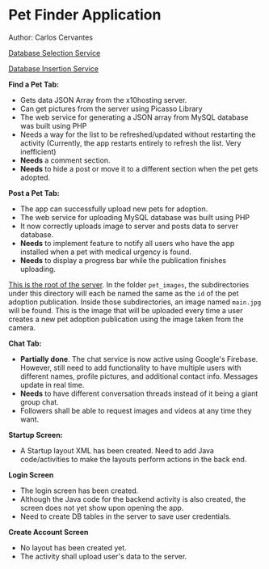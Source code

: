 # Pet Finder Application
Author: Carlos Cervantes

[Database Selection Service](http://petfinderapp.x10host.com/pettable.php)

[Database Insertion Service](http://petfinderapp.x10host.com/petinsert.php)

**Find a Pet Tab:**
- Gets data JSON Array from the x10hosting server.
- Can get pictures from the server using Picasso Library
- The web service for generating a JSON array from MySQL database was built using PHP
- Needs a way for the list to be refreshed/updated without restarting the activity (Currently, the app restarts entirely to refresh the list. Very inefficient)
- **Needs** a comment section.
- **Needs** to hide a post or move it to a different section when the pet gets adopted.


**Post a Pet Tab:**
- The app can successfully upload new pets for adoption.
- The web service for uploading MySQL database was built using PHP 
- It now correctly uploads image to server and posts data to server database.
- **Needs** to implement feature to notify all users who have the app installed when a pet with medical urgency is found.
- **Needs** to display a progress bar while the publication finishes uploading.

[This is the root of the server](http://petfinderapp.x10host.com/). In the folder `pet_images`,
the subdirectories under this directory will each be named the same as the `id` of the pet adoption publication. Inside those subdirectories,
an image named `main.jpg` will be found. This is the image that will be uploaded every time a user creates a new pet adoption publication using
the image taken from the camera.

**Chat Tab:**
- **Partially done**. The chat service is now active using Google's Firebase. However, still need to add functionality to have 
multiple users with different names, profile pictures, and additional contact info. Messages update in real time.
- **Needs** to have different conversation threads instead of it being a giant group chat.
- Followers shall be able to request images and videos at any time they want.

**Startup Screen:**
- A Startup layout XML has been created. Need to add Java code/activities to make the layouts perform actions in the back end.

**Login Screen**
- The login screen has been created.
- Although the Java code for the backend activity is also created, the screen does not yet show upon opening the app.
- Need to create DB tables in the server to save user credentials.

**Create Account Screen**
- No layout has been created yet.
- The activity shall upload user's data to the server.